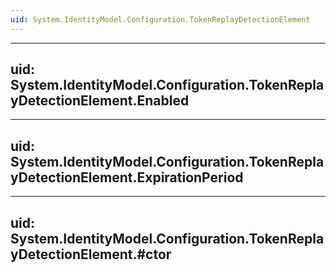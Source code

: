 ```yaml
---
uid: System.IdentityModel.Configuration.TokenReplayDetectionElement
---
```


---
uid: System.IdentityModel.Configuration.TokenReplayDetectionElement.Enabled
---

---
uid: System.IdentityModel.Configuration.TokenReplayDetectionElement.ExpirationPeriod
---

---
uid: System.IdentityModel.Configuration.TokenReplayDetectionElement.#ctor
---
